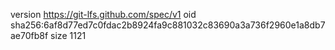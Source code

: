 version https://git-lfs.github.com/spec/v1
oid sha256:6af8d77ed7c0fdac2b8924fa9c881032c83690a3a736f2960e1a8db7ae70fb8f
size 1121
